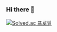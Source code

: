 ### Hi there 👋
[![Solved.ac 프로필](http://mazassumnida.wtf/api/generate_badge?boj={malratz})](https://solved.ac/{malratz})
<!--
**HaecheonLee/HaecheonLee** is a ✨ _special_ ✨ repository because its `README.md` (this file) appears on your GitHub profile.

Here are some ideas to get you started:

- 🔭 I’m currently working on ...
- 🌱 I’m currently learning ...
- 👯 I’m looking to collaborate on ...
- 🤔 I’m looking for help with ...
- 💬 Ask me about ...
- 📫 How to reach me: ...
- 😄 Pronouns: ...
- ⚡ Fun fact: ...
-->
